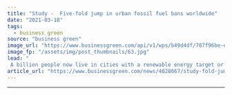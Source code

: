 ```yaml
---
title: "Study -  Five-fold jump in urban fossil fuel bans worldwide"
date: "2021-03-18"
tags: 
  - business green
source: "business green"
image_url: "https://www.businessgreen.com/api/v1/wps/b49d4df/707f96be-e687-4817-9976-f808e00910d0/3/shanghai-skyline-185x114.jpg"
image_fp: "/assets/img/post_thumbnails/63.jpg"
lead: "
 A billion people now live in cities with a renewable energy target or policy in place, according to the latest analysis by green think tank REN21 ..."
article_url: "https://www.businessgreen.com/news/4028667/study-fold-jump-urban-fossil-fuel-bans-worldwide"
---
```


---
